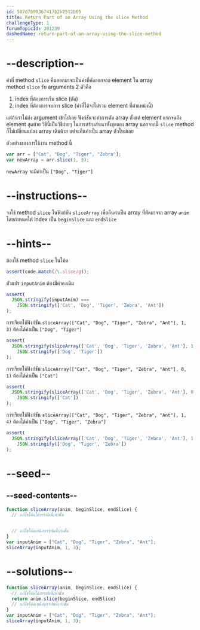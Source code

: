 ```yaml
---
id: 587d7b90367417b2b2512b65
title: Return Part of an Array Using the slice Method
challengeType: 1
forumTopicId: 301239
dashedName: return-part-of-an-array-using-the-slice-method
---
```


# --description--

ค่าที่ method `slice` คืนออกมาจะเป็นค่าที่คัดลอกจาก element ใน array  
method `slice` รับ arguments 2 ตัวคือ 

1. index ที่ต้องการเริ่ม slice (ตัด) 
2. index ที่ต้องการจบการ slice (ค่าที่ได้จะไม่รวม element ที่ตำแหน่งนี้) 
  
แต่ถ้าเราไม่ส่ง argument เข้าไปเลย ฟังก์ชันจะทำการตัด array ตั้งแต่ element แรกจนถึง element สุดท้าย วิธีนี้เป็นวิธีง่ายๆ ในการสร้างสำเนาทั้งชุดของ array นอกจากนี้ `slice` method ก็ไม่เปลี่ยนแปลง array เดิมด้วย แต่จะคืนค่าเป็น array ตัวใหม่เลย

ตัวอย่างของการใช้งาน method นี้

```js
var arr = ["Cat", "Dog", "Tiger", "Zebra"];
var newArray = arr.slice(1, 3);
```

`newArray` จะมีค่าเป็น `["Dog", "Tiger"]`

# --instructions--

จงใช้ method `slice` ในฟังก์ชัน `sliceArray` เพื่อคืนค่าเป็น array ที่ตัดมาจาก array `anim` โดยกำหนดให้ index เป็น `beginSlice` และ `endSlice`

# --hints--

ต้องใช้ method `slice` ในโค้ด

```js
assert(code.match(/\.slice/g));
```

ตัวแปร `inputAnim` ต้องมีค่าคงเดิม

```js
assert(
  JSON.stringify(inputAnim) ===
    JSON.stringify(['Cat', 'Dog', 'Tiger', 'Zebra', 'Ant'])
);
```

การเรียกใช้ฟังก์ชัน `sliceArray(["Cat", "Dog", "Tiger", "Zebra", "Ant"], 1, 3)` ต้องได้ค่าเป็น `["Dog", "Tiger"]`

```js
assert(
  JSON.stringify(sliceArray(['Cat', 'Dog', 'Tiger', 'Zebra', 'Ant'], 1, 3)) ===
    JSON.stringify(['Dog', 'Tiger'])
);
```

การเรียกใช้ฟังก์ชัน `sliceArray(["Cat", "Dog", "Tiger", "Zebra", "Ant"], 0, 1)` ต้องได้ค่าเป็น `["Cat"]`

```js
assert(
  JSON.stringify(sliceArray(['Cat', 'Dog', 'Tiger', 'Zebra', 'Ant'], 0, 1)) ===
    JSON.stringify(['Cat'])
);
```

การเรียกใช้ฟังก์ชัน `sliceArray(["Cat", "Dog", "Tiger", "Zebra", "Ant"], 1, 4)` ต้องได้ค่าเป็น `["Dog", "Tiger", "Zebra"]`

```js
assert(
  JSON.stringify(sliceArray(['Cat', 'Dog', 'Tiger', 'Zebra', 'Ant'], 1, 4)) ===
    JSON.stringify(['Dog', 'Tiger', 'Zebra'])
);
```

# --seed--

## --seed-contents--

```js
function sliceArray(anim, beginSlice, endSlice) {
  // แก้ไขโค้ดใต้บรรทัดนี้เท่านั้น


  // แก้ไขโค้ดเหนือบรรทัดนี้เท่านั้น
}
var inputAnim = ["Cat", "Dog", "Tiger", "Zebra", "Ant"];
sliceArray(inputAnim, 1, 3);
```

# --solutions--

```js
function sliceArray(anim, beginSlice, endSlice) {
  // แก้ไขโค้ดใต้บรรทัดนี้เท่านั้น
  return anim.slice(beginSlice, endSlice)
  // แก้ไขโค้ดเหนือบรรทัดนี้เท่านั้น
}
var inputAnim = ["Cat", "Dog", "Tiger", "Zebra", "Ant"];
sliceArray(inputAnim, 1, 3);
```
